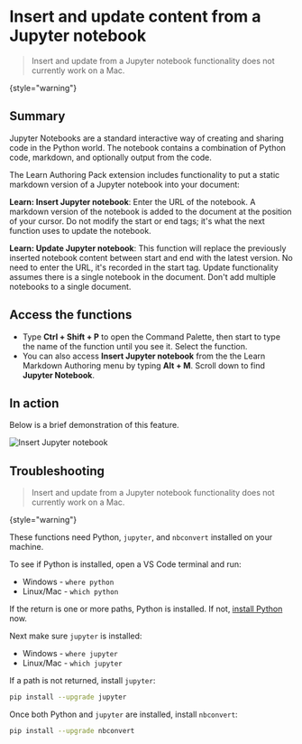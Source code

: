 # Insert and update content from a Jupyter notebook

> Insert and update from a Jupyter notebook functionality does not currently work on a Mac.
> 
{style="warning"}

## Summary

Jupyter Notebooks are a standard interactive way of creating and sharing code in the Python world.  The notebook contains a combination of Python code, markdown, and optionally output from the code.


The Learn Authoring Pack extension includes functionality to put a static markdown version of a Jupyter notebook into your document:

**Learn: Insert Jupyter notebook**: Enter the URL of the notebook. A markdown version of the notebook is added to the document at the position of your cursor. Do not modify the start or end tags; it's what the next function uses to update the notebook.

**Learn: Update Jupyter notebook**: This function will replace the previously inserted notebook content between start and end with the latest version. No need to enter the URL, it's recorded in the start tag.  Update functionality assumes there is a single notebook in the document.  Don't add multiple notebooks to a single document.

## Access the functions

* Type **Ctrl + Shift + P** to open the Command Palette, then start to type the name of the function until you see it.  Select the function.
* You can also access **Insert Jupyter notebook** from the the Learn Markdown Authoring menu by typing **Alt + M**.  Scroll down to find **Jupyter Notebook**.

## In action

Below is a brief demonstration of this feature.

![Insert Jupyter notebook](insertnotebook.gif)

## Troubleshooting

> Insert and update from a Jupyter notebook functionality does not currently work on a Mac.
>
{style="warning"}

These functions need Python, `jupyter`, and `nbconvert` installed on your machine.

To see if Python is installed, open a VS Code terminal and run:

* Windows - `where python`
* Linux/Mac - `which python`

If the return is one or more paths, Python is installed.  If not, [install Python](https://www.python.org/downloads/) now.

Next make sure `jupyter` is installed:

* Windows - `where jupyter`
* Linux/Mac - `which jupyter`

If a path is not returned, install `jupyter`:

```bash
pip install --upgrade jupyter
```

Once both Python and `jupyter` are installed, install `nbconvert`:

```bash
pip install --upgrade nbconvert
```